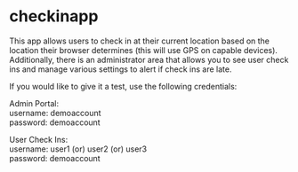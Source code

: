 # checkinapp
This app allows users to check in at their current location based on the location their browser determines (this will use GPS on capable devices). Additionally, there is an administrator area that allows you to see user check ins and manage various settings to alert if check ins are late.

If you would like to give it a test, use the following credentials:<br />

Admin Portal:<br />
username: demoaccount<br />
password: demoaccount<br />

User Check Ins:<br />
username: user1 (or) user2 (or) user3<br />
password: demoaccount<br />
